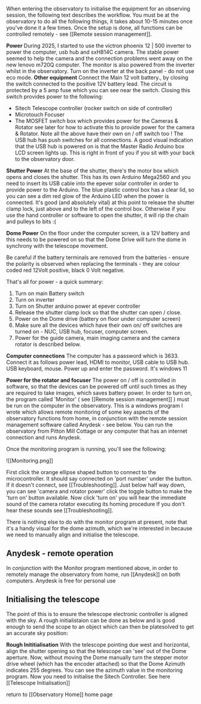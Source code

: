 When entering the observatory to initialise the equipment for an observing session, the following text describes the workflow. You must be at the observatory to do all the following things, it takes about 10-15 minutes once you've done it a few times. Once the setup is done, all functions can be controlled remotely - see [[Remote session management]].

**Power**
During 2025, I started to use the victron phoenix 12 | 500 inverter to power the computer, usb hub and sxH814C camera. The stable power seemed to help the camera and the connection problems went away on the new lenovo m720Q computer. The monitor is also powered from the inverter whilst in the observatory. Turn on the inverter at the back panel - do not use eco mode.
**Other equipment**
Connect the Main 12 volt battery., by closing the switch connected to the positive 12V battery lead. The circuit is protected by a 5 amp fuse which you can see near the switch. Closing this switch provides power to the following:
 
- Sitech Telescope controller (rocker switch on side of controller)
- Microtouch Focuser
- The MOSFET switch box which provides power for the Cameras & Rotator see later for how to activate this to provide power for the camera & Rotator.
Note all the above have their own on / off switch too !
The USB hub has  push switches for all connections. A good visual indication that the USB  hub is powered on is that the Master Radio Arduino box LCD screen lights up. This is right in front of you if you sit with your back to the observatory door.

**Shutter Power**
At the base of the shutter, there's the motor box which opens and closes the shutter. This has its own Arduino Mega2560 and you need to insert its USB cable into the epever solar controller in order to provide power to the Arduino. The blue plastic control box has a clear lid, so you can see a dim red glow of the Arduino LED when the power is connected. It's good (and absolutely vital) at this point to release the shutter clamp lock, just above and to the left of the control box. Otherwise if you use the hand controller or software to open the shutter, it will rip the chain and pulleys to bits :(

**Dome Power**
On the floor under the computer screen, is a 12V battery and this needs to be powered on so that the Dome Drive will turn the dome in synchrony with the telescope movement.

Be careful if the battery terminals are removed from the batteries - ensure the polarity is observed when replacing the terminals - they are colour coded red 12Volt positive, black 0 Volt negative.

That's all for power - a quick summary:
1. Turn on main Battery switch
2. Turn on inverter
3. Turn on Shutter arduino power at epever controller
4. Release the shutter clamp lock so that the shutter can open / close.
5. Power on the Dome drive (battery on floor under computer screen)
6. Make sure all the devices which have their own on/ off switches are turned on - NUC, USB hub, focuser, computer screen.
7. Power for the guide camera, main imaging camera and the camera rotator is described below.

**Computer connections**
The computer has a password which is 3633. Connect it as follows power lead, HDMI to monitor, USB cable to USB hub. USB keyboard, mouse. Power up and enter the password. It's windows 11

**Power for the rotator and focuser**
The power on / off is controlled in software, so that the devices can be powered off until such times as they are required to take images, which saves battery power. 
In order to turn on, the program called 'Monitor' ( see [[Remote session management]] ) must be run on the computer in the observatory. This is a windows program I wrote which allows remote monitoring of some key aspects of the observatory functions from home, in conjunction with the remote session management software called Anydesk - see below. You can run the observatory from Pitton Mill Cottage or any computer that has an internet connection and runs Anydesk.

Once the monitoring program is running, you'll see the following:

![[Monitoring.png]]

First click the orange ellipse shaped button to connect to the microcontroller. It should say connected on 'port number' under the button. If it doesn't connect, see [[Troubleshooting]].
Just below half way down, you can see 'camera and rotator power' click the toggle button to make the 'turn on' button available. Now click 'turn on'  you will hear the immediate sound of the camera rotator executing its homing procedure  If you don't hear these sounds see [[Troubleshooting]].

There is nothing else to do with the monitor program at present, note that it's a handy visual for the dome azimuth, which we're interested in because we need to manually align and initialise the telescope. 

## Anydesk - remote operation
In conjunction with the Monitor program mentioned above, in order to remotely manage the observatory from home, run [[Anydesk]] on both computers. Anydesk is free for personal use

## Initialising the telescope
The point of this is to ensure the telescope electronic controller is aligned with the sky. A rough initialistaion can be done as below and is good enough to send the scope to an object which can then be platesolved to get an accurate sky position:

**Rough Inititialisation**
With the telescope pointing due west and horizontal, align the shutter opening so that the telescope can 'see' out of the Dome aperture. Now, without moving the Dome manually turn the stepper motor drive wheel (which has the encoder attached) so that the Dome Azimuth indicates 255 degrees. You can see the azimuth value in the monitoring program. Now you need to initialise the Sitech Controller. See here  [[Telescope Initialisation]]




return to [[Observatory Home]] home page
